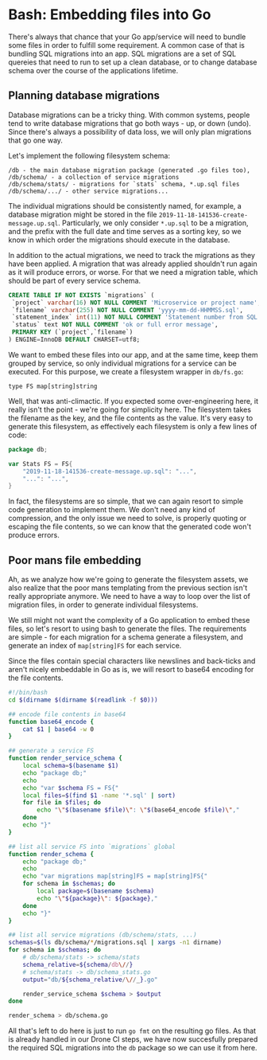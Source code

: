 # Bash: Embedding files into Go

There's always that chance that your Go app/service will need to bundle some
files in order to fulfill some requirement. A common case of that is bundling
SQL migrations into an app. SQL migrations are a set of SQL quereies that need
to run to set up a clean database, or to change database schema over the course
of the applications lifetime.

## Planning database migrations

Database migrations can be a tricky thing. With common systems, people tend to
write database migrations that go both ways - up, or down (undo). Since there's
always a possibility of data loss, we will only plan migrations that go one way.

Let's implement the following filesystem schema:

~~~
/db - the main database migration package (generated .go files too),
/db/schema/ - a collection of service migrations
/db/schema/stats/ - migrations for `stats` schema, *.up.sql files
/db/schema/.../ - other service migrations...
~~~

The individual migrations should be consistently named, for example, a
database migration might be stored in the file `2019-11-18-141536-create-message.up.sql`.
Particularly, we only consider `*.up.sql` to be a migration, and the prefix
with the full date and time serves as a sorting key, so we know in which
order the migrations should execute in the database.

In addition to the actual migrations, we need to track the migrations as
they have been applied. A migration that was already applied shouldn't run again
as it will produce errors, or worse. For that we need a migration table, which
should be part of every service schema.

~~~sql
CREATE TABLE IF NOT EXISTS `migrations` (
 `project` varchar(16) NOT NULL COMMENT 'Microservice or project name',
 `filename` varchar(255) NOT NULL COMMENT 'yyyy-mm-dd-HHMMSS.sql',
 `statement_index` int(11) NOT NULL COMMENT 'Statement number from SQL file',
 `status` text NOT NULL COMMENT 'ok or full error message',
 PRIMARY KEY (`project`,`filename`)
) ENGINE=InnoDB DEFAULT CHARSET=utf8;
~~~

We want to embed these files into our app, and at the same time, keep them
grouped by service, so only individual migrations for a service can be executed.
For this purpose, we create a filesystem wrapper in `db/fs.go`:

```
type FS map[string]string
```

Well, that was anti-climactic. If you expected some over-engineering here, it really
isn't the point - we're going for simplicity here. The filesystem takes the filename
as the key, and the file contents as the value. It's very easy to generate this filesystem,
as effectively each filesystem is only a few lines of code:

~~~go
package db;

var Stats FS = FS{
	"2019-11-18-141536-create-message.up.sql": "...",
	"...": "...",
}
~~~

In fact, the filesystems are so simple, that we can again resort to simple code generation
to implement them. We don't need any kind of compression, and the only issue we need to
solve, is properly quoting or escaping the file contents, so we can know that the generated
code won't produce errors.

## Poor mans file embedding

Ah, as we analyze how we're going to generate the filesystem assets, we also realize that
the poor mans templating from the previous section isn't really appropriate anymore. We need
to have a way to loop over the list of migration files, in order to generate individual filesystems.

We still might not want the complexity of a Go application to embed these files, so let's
resort to using bash to generate the files. The requirements are simple - for each migration
for a schema generate a filesystem, and generate an index of `map[string]FS` for each service.

Since the files contain special characters like newslines and back-ticks and aren't nicely
embeddable in Go as is, we will resort to base64 encoding for the file contents.

~~~bash
#!/bin/bash
cd $(dirname $(dirname $(readlink -f $0)))

## encode file contents in base64
function base64_encode {
	cat $1 | base64 -w 0
}

## generate a service FS
function render_service_schema {
	local schema=$(basename $1)
	echo "package db;"
	echo
	echo "var $schema FS = FS{"
	local files=$(find $1 -name '*.sql' | sort)
	for file in $files; do
		echo "\"$(basename $file)\": \"$(base64_encode $file)\","
	done
	echo "}"
}

## list all service FS into `migrations` global
function render_schema {
	echo "package db;"
	echo
	echo "var migrations map[string]FS = map[string]FS{"
	for schema in $schemas; do
		local package=$(basename $schema)
		echo "\"${package}\": ${package},"
	done
	echo "}"
}

## list all service migrations (db/schema/stats, ...)
schemas=$(ls db/schema/*/migrations.sql | xargs -n1 dirname)
for schema in $schemas; do
	# db/schema/stats -> schema/stats
	schema_relative=${schema/db\//}
	# schema/stats -> db/schema_stats.go
	output="db/${schema_relative/\//_}.go"

	render_service_schema $schema > $output
done

render_schema > db/schema.go
~~~

All that's left to do here is just to run `go fmt` on the resulting go files. As that is
already handled in our Drone CI steps, we have now succesfully prepared the required SQL
migrations into the `db` package so we can use it from here.